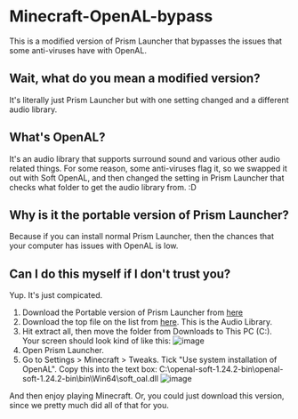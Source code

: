 # Minecraft-OpenAL-bypass
This is a modified version of Prism Launcher that bypasses the issues that some anti-viruses have with OpenAL. 

## Wait, what do you mean a modified version?

It's literally just Prism Launcher but with one setting changed and a different audio library.

## What's OpenAL?
It's an audio library that supports surround sound and various other audio related things. For some reason, some anti-viruses flag it, so we swapped it out with Soft OpenAL, and then changed the setting in Prism Launcher that checks what folder to get the audio library from. :D

## Why is it the portable version of Prism Launcher?

Because if you can install normal Prism Launcher, then the chances that your computer has issues with OpenAL is low.

## Can I do this myself if I don't trust you?

Yup. It's just compicated.
1. Download the Portable version of Prism Launcher from [here](https://prismlauncher.org/)
2. Download the top file on the list from [here](https://github.com/kcat/openal-soft/releases/tag/1.24.2). This is the Audio Library. 
3. Hit extract all, then move the folder from Downloads to This PC (C:\). Your screen should look kind of like this: ![image](https://github.com/user-attachments/assets/591b0c54-febf-4e7b-9cef-60269f88688c)
4. Open Prism Launcher.
5. Go to Settings > Minecraft > Tweaks. Tick "Use system installation of OpenAL". Copy this into the text box: C:\openal-soft-1.24.2-bin\openal-soft-1.24.2-bin\bin\Win64\soft_oal.dll
![image](https://github.com/user-attachments/assets/ff15e2e8-ab29-4899-9581-7a7889927329)

And then enjoy playing Minecraft. Or, you could just download this version, since we pretty much did all of that for you.

